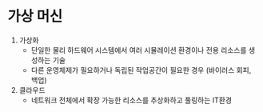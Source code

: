 # 가상 머신
1. 가상화
     - 단일한 물리 하드웨어 시스템에서 여러 시뮬레이션 환경이나 전용 리소스를 생성하는 기술
     - 다른 운영체제가 필요하거나 독립된 작업공간이 필요한 경우 (바이러스 회피, 백업)
3. 클라우드
     - 네트워크 전체에서 확장 가능한 리소스를 추상화하고 풀링하는 IT환경
